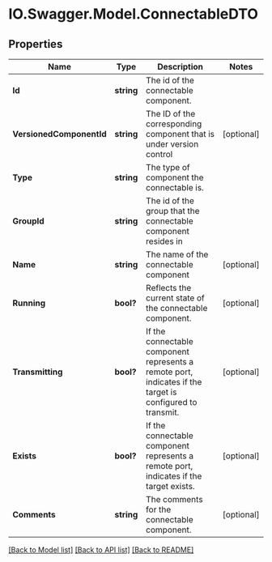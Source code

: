# IO.Swagger.Model.ConnectableDTO
## Properties

Name | Type | Description | Notes
------------ | ------------- | ------------- | -------------
**Id** | **string** | The id of the connectable component. | 
**VersionedComponentId** | **string** | The ID of the corresponding component that is under version control | [optional] 
**Type** | **string** | The type of component the connectable is. | 
**GroupId** | **string** | The id of the group that the connectable component resides in | 
**Name** | **string** | The name of the connectable component | [optional] 
**Running** | **bool?** | Reflects the current state of the connectable component. | [optional] 
**Transmitting** | **bool?** | If the connectable component represents a remote port, indicates if the target is configured to transmit. | [optional] 
**Exists** | **bool?** | If the connectable component represents a remote port, indicates if the target exists. | [optional] 
**Comments** | **string** | The comments for the connectable component. | [optional] 

[[Back to Model list]](../README.md#documentation-for-models) [[Back to API list]](../README.md#documentation-for-api-endpoints) [[Back to README]](../README.md)

